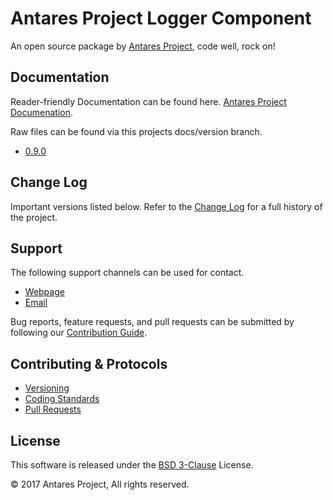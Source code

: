 # Antares Project Logger Component

An open source package by [Antares Project](http://antaresproject.io), code well, rock on!

## Documentation

Reader-friendly Documentation can be found here. [Antares Project Documenation](http://antaresproject.io).

Raw files can be found via this projects docs/version branch.

- [0.9.0](https://github.com/antaresproject/docs)

## Change Log

Important versions listed below. Refer to the [Change Log](CHANGELOG.md) for a full history of the project.

## Support

The following support channels can be used for contact.

- [Webpage](http://antaresproject.io)
- [Email](mailto:contact@antaresproject.io)

Bug reports, feature requests, and pull requests can be submitted by following our [Contribution Guide](CONTRIBUTING.md).

## Contributing & Protocols

- [Versioning](CONTRIBUTING.md#versioning)
- [Coding Standards](CONTRIBUTING.md#coding-standards)
- [Pull Requests](CONTRIBUTING.md#pull-requests)

## License

This software is released under the [BSD 3-Clause](LICENSE) License.

© 2017 Antares Project, All rights reserved.
